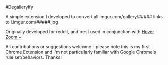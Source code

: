 #Degalleryify

A simple extension I developed to convert all imgur.com/gallery/##### links to i.imgur.com/#####.jpg

Originally developed for reddit, and best used in conjunction with [Hover Zoom +](https://github.com/extesy/hoverzoom)


All contributions or suggestions welcome - please note this is my first Chrome Extension and I'm not particularly familiar with Google Chrome's rule set/behaviors. Thanks!
